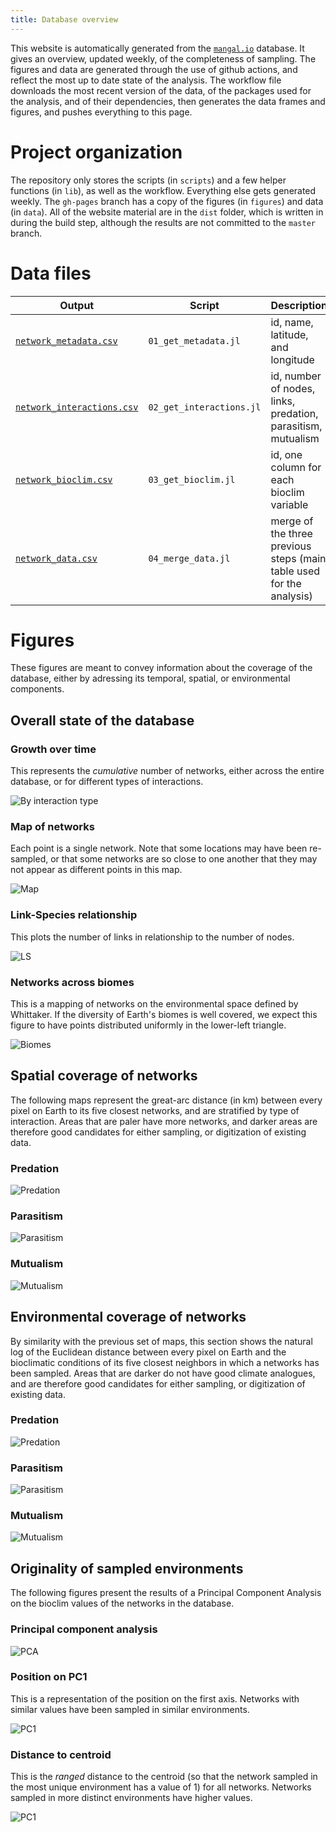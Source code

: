 ```yaml
---
title: Database overview
---
```


This website is automatically generated from the [`mangal.io`](mangal.io)
database. It gives an overview, updated weekly, of the completeness of sampling.
The figures and data are generated through the use of github actions, and
reflect the most up to date state of the analysis. The workflow file downloads
the most recent version of the data, of the packages used for the analysis, and
of their dependencies, then generates the data frames and figures, and pushes
everything to this page.

# Project organization

The repository only stores the scripts (in `scripts`) and a few helper functions
(in `lib`), as well as the workflow. Everything else gets generated weekly. The
`gh-pages` branch has a copy of the figures (in `figures`) and data (in `data`).
All of the website material are in the `dist` folder, which is written in during
the build step, although the results are not committed to the `master` branch.

# Data files

| Output                                                      | Script                   | Description                                                          |
| ----------------------------------------------------------- | ------------------------ | -------------------------------------------------------------------- |
| [`network_metadata.csv`](data/network_metadata.csv)         | `01_get_metadata.jl`     | id, name, latitude, and longitude                                    |
| [`network_interactions.csv`](data/network_interactions.csv) | `02_get_interactions.jl` | id, number of nodes, links, predation, parasitism, mutualism         |
| [`network_bioclim.csv`](data/network_bioclim.csv)           | `03_get_bioclim.jl`      | id, one column for each bioclim variable                             |
| [`network_data.csv`](data/network_data.csv)                 | `04_merge_data.jl`       | merge of the three previous steps (main table used for the analysis) |

# Figures

These figures are meant to convey information about the coverage of the
database, either by adressing its temporal, spatial, or environmental
components.

## Overall state of the database

### Growth over time

This represents the *cumulative* number of networks, either across the entire
database, or for different types of interactions.

![By interaction type](figures/network_growth_over_time.png)

### Map of networks

Each point is a single network. Note that some locations may have been
re-sampled, or that some networks are so close to one another that they may not
appear as different points in this map.

![Map](figures/map_networks_type.png)

### Link-Species relationship

This plots the number of links in relationship to the number of nodes.

![LS](figures/links_species_relationship.png)

### Networks across biomes

This is a mapping of networks on the environmental space defined by Whittaker.
If the diversity of Earth's biomes is well covered, we expect this figure to
have points distributed uniformly in the lower-left triangle.

![Biomes](figures/networks_by_biomes.png)

## Spatial coverage of networks

The following maps represent the great-arc distance (in km) between every pixel
on Earth to its five closest networks, and are stratified by type of
interaction. Areas that are paler have more networks, and darker areas are
therefore good candidates for either sampling, or digitization of existing data.

### Predation

![Predation](figures/geodistance_predation.png)

### Parasitism

![Parasitism](figures/geodistance_parasitism.png)

### Mutualism

![Mutualism](figures/geodistance_mutualism.png)

## Environmental coverage of networks

By similarity with the previous set of maps, this section shows the natural log
of the Euclidean distance between every pixel on Earth and the bioclimatic
conditions of its five closest neighbors in which a networks has been sampled.
Areas that are darker do not have good climate analogues, and are therefore good
candidates for either sampling, or digitization of existing data.

### Predation

![Predation](figures/envirodistance_predation.png)

### Parasitism

![Parasitism](figures/envirodistance_parasitism.png)

### Mutualism

![Mutualism](figures/envirodistance_mutualism.png)

## Originality of sampled environments

The following figures present the results of a Principal Component Analysis on
the bioclim values of the networks in the database.

### Principal component analysis

![PCA](figures/networks_pca.png)

### Position on PC1

This is a representation of the position on the first axis. Networks with
similar values have been sampled in similar environments.

![PC1](figures/position_on_pc1.png)

### Distance to centroid

This is the *ranged* distance to the centroid (so that the network sampled in
the most unique environment has a value of 1) for all networks. Networks sampled
in more distinct environments have higher values.

![PC1](figures/distance_to_centroid.png)
